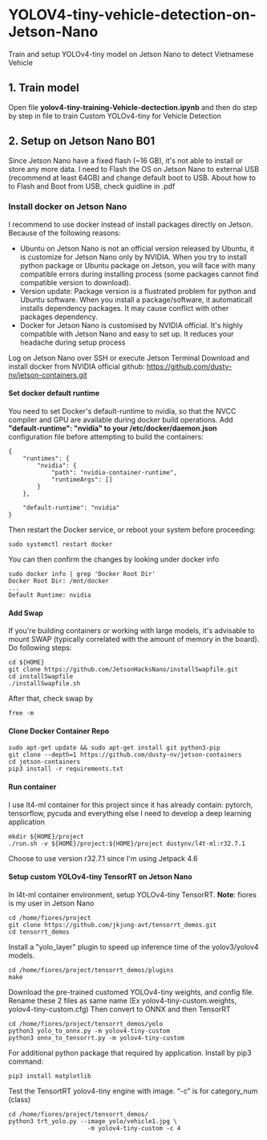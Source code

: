 # YOLOV4-tiny-vehicle-detection-on-Jetson-Nano
 Train and setup YOLOv4-tiny model on Jetson Nano to detect Vietnamese Vehicle
## 1. Train model
Open file **yolov4-tiny-training-Vehicle-dectection.ipynb** and then do step by step in file to train Custom YOLOv4-tiny for Vehicle Detection
## 2. Setup on Jetson Nano B01
Since Jetson Nano have a fixed flash (~16 GB), it's not able to install or store any more data. I need to Flash the OS on Jetson Nano to external USB (recommend at least 64GB) and change default boot to USB.
About how to to Flash and Boot from USB, check guidline in .pdf
### Install docker on Jetson Nano
I recommend to use docker instead of install packages directly on Jetson. Because of the following reasons:
* Ubuntu on Jetson Nano is not an official version released by Ubuntu, it is customize for Jetson Nano only by NVIDIA. When you try to install python package or Ubuntu package on Jetson, you will face with many compatible errors during installing process (some packages cannot find compatible version to download).
* Version update: Package version is a flustrated problem for python and Ubuntu software. When you install a package/software, it automaticall installs dependency packages. It may cause conflict with other packages dependency.
* Docker for Jetson Nano is customised by NVIDIA official. It's highly compatible with Jetson Nano and easy to set up. It reduces your headache during setup process

Log on Jetson Nano over SSH or execute Jetson Terminal
Download and install docker from NVIDIA official github: https://github.com/dusty-nv/jetson-containers.git
#### Set docker default runtime
You need to set Docker's default-runtime to nvidia, so that the NVCC compiler and GPU are available during docker build operations. Add **"default-runtime": "nvidia" to your /etc/docker/daemon.json** configuration file before attempting to build the containers:
```
{
    "runtimes": {
        "nvidia": {
            "path": "nvidia-container-runtime",
            "runtimeArgs": []
        }
    },

    "default-runtime": "nvidia"
}
```
Then restart the Docker service, or reboot your system before proceeding:
```
sudo systemctl restart docker
```
You can then confirm the changes by looking under docker info
```
sudo docker info | grep 'Docker Root Dir'
Docker Root Dir: /mnt/docker
...
Default Runtime: nvidia
```
#### Add Swap
If you're building containers or working with large models, it's advisable to mount SWAP (typically correlated with the amount of memory in the board). Do following steps:
```
cd ${HOME}
git clone https://github.com/JetsonHacksNano/installSwapfile.git
cd installSwapfile
./installSwapfile.sh
```
After that, check swap by 
```
free -m
```
#### Clone Docker Container Repo
```
sudo apt-get update && sudo apt-get install git python3-pip
git clone --depth=1 https://github.com/dusty-nv/jetson-containers
cd jetson-containers
pip3 install -r requirements.txt
```
#### Run container
I use lt4-ml container for this project since it has already contain: pytorch, tensorflow, pycuda and everything else I need to develop a deep learning application
```
mkdir ${HOME}/project
./run.sh -v ${HOME}/project:${HOME}/project dustynv/l4t-ml:r32.7.1
```
Choose to use version r32.7.1 since I'm using Jetpack 4.6
#### Setup custom YOLOv4-tiny TensorRT on Jetson Nano
In l4t-ml container environment, setup YOLOv4-tiny TensorRT.
**Note**: fiores is my user in Jetson Nano
```
cd /home/fiores/project
git clone https://github.com/jkjung-avt/tensorrt_demos.git
cd tensorrt_demos
```
Install a "yolo_layer" plugin to speed up inference time of the yolov3/yolov4 models.
```
cd /home/fiores/project/tensorrt_demos/plugins
make
```
Download the pre-trained customed YOLOv4-tiny weights, and config file. Rename these 2 files as same name (Ex yolov4-tiny-custom.weights, yolov4-tiny-custom.cfg) Then convert to ONNX and then TensorRT
```
cd /home/fiores/project/tensorrt_demos/yolo
python3 yolo_to_onnx.py -m yolov4-tiny-custom
python3 onnx_to_tensorrt.py -m yolov4-tiny-custom
```
For additional python package that required by application. Install by pip3 command: 
```
pip3 install matplotlib
```
Test the TensortRT yolov4-tiny engine with image. “-c” is for category_num (class)
```
cd /home/fiores/project/tensorrt_demos/
python3 trt_yolo.py --image yolo/vehicle1.jpg \
                      -m yolov4-tiny-custom -c 4
```
